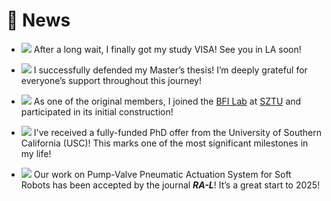 # 📢 News


* <img src="https://img.shields.io/badge/Edu-2025/05/21-blue?style=flat-square">  After a long wait, I finally got my study VISA! See you in LA soon!

* <img src="https://img.shields.io/badge/Edu-2025/05/08-blue?style=flat-square"> I successfully defended my Master’s thesis! I’m deeply grateful for everyone’s support throughout this journey!

* <img src="https://img.shields.io/badge/Exp-2025/03/20-blue?style=flat-square"> As one of the original members, I joined the [BFI Lab](https://bfilab.com/) at [SZTU](https://english.sztu.edu.cn/) and participated in its initial construction!

* <img src="https://img.shields.io/badge/Edu-2025/02/20-blue?style=flat-square"> I've received a fully-funded PhD offer from the University of Southern California (USC)! This marks one of the most significant milestones in my life!

* <span> <img src="https://img.shields.io/badge/Pub-2025/01/09-blue?style=flat-square">  Our work on Pump-Valve Pneumatic Actuation System for Soft Robots has been accepted by the journal **_RA-L_**! It’s a great start to 2025!

<!-- 2024
* <span style="font-size:12px;color:#FFFFFF;background-color:#007ec6;padding:1px 5px 1.5px 5px;">2024/11/18</span> **[Publication]** Our work on Muscle-Inspired Multifunctional Actuators has been accepted by the journal **_Adv. Sci._**!

* <span style="font-size:12px;color:#FFFFFF;background-color:#007ec6;padding:1px 5px 1.5px 5px;">2024/11/17</span> **[Conference]** Together with our lab members, I attended the 9th Soft Robotics Conference held at Tsinghua University in Beijing. It was a great experience! 

* <span style="font-size:12px;color:#FFFFFF;background-color:#007ec6;padding:1px 5px 1.5px 5px;">2024/10/18</span> **[Publication]** Our work on Learning-Based Collision Detection for Soft Arms has been accepted by the journal **_RA-L_**!

* <span style="font-size:12px;color:#FFFFFF;background-color:#007ec6;padding:1px 5px 1.5px 5px;">2024/06/26</span> **[Award]** Our work on Multifunctional Soft Robots won the _**Best Paper Award**_ at the 6th **_ReMAR_** conference!

* <span style="font-size:12px;color:#FFFFFF;background-color:#007ec6;padding:1px 5px 1.5px 5px;">2024/06/01</span> **[Publication]** Our work on 3D-Printed Flexible Optical Waveguide Sensors for Proprioception in Soft Robots has been accepted by the journal **_RA-L_**!

* <span style="font-size:12px;color:#FFFFFF;background-color:#007ec6;padding:1px 5px 1.5px 5px;">2024/05/26</span> **[Publication]** Our work on Flow Regulation Control Systems for Soft Robots has been accepted by the journal **_RA-L_**! -->




<!-- 参考 https://huanwang.tech/ 的样式 -->

<!-- * <span style="font-size:12px;color:#FFFFFF;background-color:#007ec6;padding:1px 5px 1.5px 5px;">2024/09/09</span> **[New Start]** Joined Alibaba DAMO Academy as an Algorithm Expert!
* <span style="font-size:12px;color:#FFFFFF;background-color:#007ec6;padding:1px 5px 1.5px 5px;">2024/07/16</span> **[MM'24]** One paper ([ProFD](https://openreview.net/forum?id=o2axlPlXYY)) got accepted for ACM MM 2024. Congratulations to all collaborators!
* <span style="font-size:12px;color:#FFFFFF;background-color:#007ec6;padding:1px 5px 1.5px 5px;">2024/07/09</span> **[Scholar'24]** [2024 Scholar Metrics](https://scholar.googleblog.com/2024/07/2024-scholar-metrics-released.html) was released by Google Scholar. Our paper "[DSANet: Dual Self-Attention Network for Multivariate Time Series Forecasting](https://kyonhuang.top/publication/dual-self-attention-network)" ranked **7th** of the CIKM 2019 conference according to the citations, and **[13th](https://scholar.google.com/citations?hl=zh-CN&oe=GB&view_op=list_hcore&venue=V-IMg2OTpU8J.2024&vq=eng_databasesinformationsystems&cstart=0)** within five years.
* <span style="font-size:12px;color:#FFFFFF;background-color:#007ec6;padding:1px 5px 1.5px 5px;">2024/07/01</span> **[ECCV'24]** Two papers ([PiTe](http://arxiv.org/abs/2409.07239) and [QUAR-VLA](https://arxiv.org/abs/2312.14457)) got accepted for ECCV 2024. <span style="font-size:12px;color:#FFFFFF;background-color:#007ec6;padding:1px 5px 1.5px 5px;">2024/08/12</span> PiTe got accepted as an Oral paper!
* <span style="font-size:12px;color:#FFFFFF;background-color:#007ec6;padding:1px 5px 1.5px 5px;">2024/06/04</span> **[Graduation]** I successfully defended my dissertation. So many thanks to my Ph.D. committee (Prof. [Xiaogang Jin](http://www.cad.zju.edu.cn/home/jin/), Prof. [Mai Xu](https://shi.buaa.edu.cn/xumai/en/index.htm), Prof. [Changxin Gao](http://faculty.hust.edu.cn/cgao/en/index.htm), Prof. [Fajie Yuan](https://en.westlake.edu.cn/faculty/fajie-yuan.html), Prof. [Peidong Liu](https://en.westlake.edu.cn/faculty/peidong-liu.html), Prof. [Xiaofei Li](https://en.westlake.edu.cn/faculty/xiaofei-li.html)) and my advisor!
* <span style="font-size:12px;color:#FFFFFF;background-color:#007ec6;padding:1px 5px 1.5px 5px;">2024/03/29</span> **[VALSE'24]** [Troika](https://arxiv.org/abs/2303.15230) got accepted as [VALSE 2024](https://valser.org/2024/#/) Poster! <span style="font-size:12px;color:#FFFFFF;background-color:#007ec6;padding:1px 5px 1.5px 5px;">2024/05/05</span> Our [Cobra](https://sites.google.com/view/cobravlm) was selected for [VALSE 2024](https://valser.org/2024/#/) [Annual Progress Representation](https://kyonhuang.top/files/Cobra/VALSE24-APR-Cobra.jpg). Thanks to all the committee for the approval!
* <span style="font-size:12px;color:#FFFFFF;background-color:#007ec6;padding:1px 5px 1.5px 5px;">2024/03/21</span> **[Preprint]** [Cobra](https://arxiv.org/abs/2403.14520), an efficient multi-modal large language model, was released. [Project page](https://sites.google.com/view/cobravlm) has been available. The paper has been featured by [Hugging Face Daily Papers](https://huggingface.co/papers?date=2024-03-22)! [Demo](https://huggingface.co/spaces/han1997/cobra) has been available!
* <span style="font-size:12px;color:#FFFFFF;background-color:#007ec6;padding:1px 5px 1.5px 5px;">2024/03/13</span> **[ICME'24]** One paper ([DARA](https://arxiv.org/abs/2405.06217)) about parameter-efficient tuning for visual grounding got accepted for ICME 2024 (Oral).
* <span style="font-size:12px;color:#FFFFFF;background-color:#007ec6;padding:1px 5px 1.5px 5px;">2024/02/27</span> **[Award]** Awarded as Zhejiang University 2024 Outstanding Graduates!
* <span style="font-size:12px;color:#FFFFFF;background-color:#007ec6;padding:1px 5px 1.5px 5px;">2024/02/27</span> **[CVPR'24]** Three papers (<a href="https://arxiv.org/abs/2311.15841" target="_blank">ADI</a>, <a href="https://arxiv.org/abs/2303.15230" target="_blank">Troika</a>, <a href="https://arxiv.org/abs/2311.15773" target="_blank">SimM</a>) as first/co-first author got accepted for CVPR 2024. Congratulations to all collaborators!
* <span style="font-size:12px;color:#FFFFFF;background-color:#007ec6;padding:1px 5px 1.5px 5px;">2023/12/13</span> **[ICASSP'24]** One paper ([VGDiffZero](https://arxiv.org/abs/2309.01141)) on diffusion model-based zero-shot visual grounding got accepted for ICASSP 2024. Congratulations to all collaborators!
* <span style="font-size:12px;color:#FFFFFF;background-color:#007ec6;padding:1px 5px 1.5px 5px;">2023/12/09</span> **[AAAI'24]** One [paper](https://arxiv.org/abs/2312.09553) on VLM-based unsupervised domain adaptation got accepted for AAAI 2024.
* <span style="font-size:12px;color:#FFFFFF;background-color:#007ec6;padding:1px 5px 1.5px 5px;">2023/04/02</span> **[ICMR'23]** One paper ([RL-CZSL](https://kyonhuang.top/publication/reference-limited-CZSL)) about reference-limited compositional learning got accepted for ICMR 2023. Congratulations to all collaborators!
* <span style="font-size:12px;color:#FFFFFF;background-color:#007ec6;padding:1px 5px 1.5px 5px;">2023/02/28</span> **[CVPR'23]** One paper ([VoP](https://kyonhuang.top/publication/text-video-cooperative-prompt-tuning)) about parameter-efficient text-video retrieval got accepted for CVPR 2023. Congratulations to all collaborators! -->
